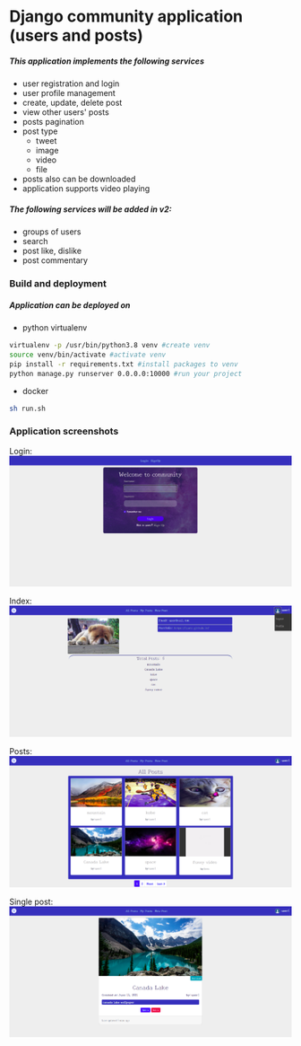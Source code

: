 # Django community application (users and posts)
##### This application implements the following services
- user registration and login
- user profile management
- create, update, delete post
- view other users' posts
- posts pagination
- post type
   - tweet
   - image
   - video
   - file
- posts also can be downloaded
- application supports video playing   

##### The following services will be added in v2:
- groups of users
- search
- post like, dislike
- post commentary

### Build and deployment
##### Application can be deployed on
- python virtualenv
```bash
virtualenv -p /usr/bin/python3.8 venv #create venv
source venv/bin/activate #activate venv
pip install -r requirements.txt #install packages to venv
python manage.py runserver 0.0.0.0:10000 #run your project
```

- docker
```bash
sh run.sh
```
### Application screenshots
Login:
![alt text](images/login.png)

Index:
![alt text](images/index.png)

Posts:
![alt text](images/posts.png)

Single post:
![alt text](images/post.png)
